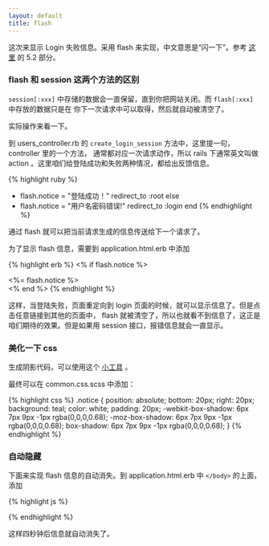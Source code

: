 ```yaml
---
layout: default
title: flash
---
```


这次来显示 Login 失败信息。采用 flash 来实现，中文意思是“闪一下”。参考 [这里](http://guides.rubyonrails.org/action_controller_overview.html) 的 5.2 部分。

<!--  给出真正美观实用的 css 和 js 效果 -->

### flash 和 session 这两个方法的区别

`session[:xxx]` 中存储的数据会一直保留，直到你把网站关闭。而 `flash[:xxx]` 中存放的数据只是在
你下一次请求中可以取得，然后就自动被清空了。

实际操作来看一下。

到 users_controller.rb 的 `create_login_session` 方法中，这里提一句，controller 里的一个方法，
通常都对应一次请求动作，所以 rails 下通常英文叫做 action 。这里咱们给登陆成功和失败两种情况，都给出反馈信息。

{% highlight ruby %}
+ flash.notice = "登陆成功！"
  redirect_to :root
else
+ flash.notice = "用户名密码错误!"
  redirect_to :login
end
{% endhighlight %}

通过 flash 就可以把当前请求生成的信息传送给下一个请求了。

为了显示 flash 信息，需要到 application.html.erb 中添加

{% highlight erb %}
<% if flash.notice %>
  <div class="notice"><%= flash.notice %></div>
<% end %>
{% endhighlight %}

这样，当登陆失败，页面重定向到 login 页面的时候，就可以显示信息了。但是点击任意链接到其他的页面中，
flash 就被清空了，所以也就看不到信息了，这正是咱们期待的效果。但是如果用 session 接口，报错信息就会一直显示。


### 美化一下 css

生成阴影代码，可以使用这个 [小工具](http://www.cssmatic.com/box-shadow) 。

最终可以在 common.css.scss 中添加：

{% highlight css %}
.notice {
  position: absolute;
  bottom: 20px;
  right: 20px;
  background: teal;
  color: white;
  padding: 20px;
  -webkit-box-shadow: 6px 7px 9px -1px rgba(0,0,0,0.68);
  -moz-box-shadow: 6px 7px 9px -1px rgba(0,0,0,0.68);
  box-shadow: 6px 7px 9px -1px rgba(0,0,0,0.68);
}
{% endhighlight %}

### 自动隐藏

下面来实现 flash 信息的自动消失。到 application.html.erb 中 `</body>` 的上面，添加

{% highlight js %}
<script>
  $('.home-banner').anystretch();
+ var hideNotice = function(){
+     $(".notice").fadeOut("slow");
+ }
+ setTimeout(hideNotice, 4000);
</script>
{% endhighlight %}

这样四秒钟后信息就自动消失了。
<!-- 这里 `$('.home-banner').anystretch();` 只是在首页才会用到，可以用 content_for 重构一下
不过分页加载内容其实是挺麻烦的，所以如果不影响性能的话，还是不用为上策
-->
